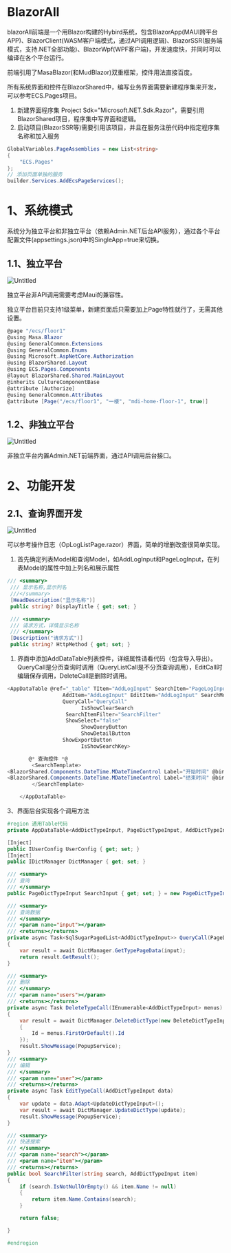 # BlazorAll

blazorAll前端是一个用Blazor构建的Hybird系统，包含BlazorApp(MAUI跨平台APP)、BlazorClient(WASM客户端模式，通过API调用逻辑)、BlazorSSR(服务端模式，支持.NET全部功能)、BlazorWpf(WPF客户端)，开发速度快，并同时可以编译在各个平台运行。

前端引用了MasaBlazor(和MudBlazor)双重框架，控件用法直接百度。

所有系统界面和控件在BlazorShared中，编写业务界面需要新建程序集来开发，可以参考ECS.Pages项目。

1. 新建界面程序集 Project Sdk="Microsoft.NET.Sdk.Razor"，需要引用BlazorShared项目，程序集中写界面和逻辑。
2. 启动项目(BlazorSSR等)需要引用该项目，并且在服务注册代码中指定程序集名称和加入服务



```csharp
GlobalVariables.PageAssemblies = new List<string>
{
    "ECS.Pages"
};
// 添加页面单独的服务
builder.Services.AddEcsPageServices();
```

# 1、系统模式

系统分为独立平台和非独立平台（依赖Admin.NET后台API服务），通过各个平台配置文件(appsettings.json)中的SingleApp=true来切换。

## 1.1、独立平台

![Untitled](img/Untitled.png)

独立平台非API调用需要考虑Maui的兼容性。

独立平台目前只支持1级菜单，新建页面后只需要加上Page特性就行了，无需其他设置。

```csharp
@page "/ecs/floor1"
@using Masa.Blazor
@using GeneralCommon.Extensions
@using GeneralCommon.Enums
@using Microsoft.AspNetCore.Authorization
@using BlazorShared.Layout
@using ECS.Pages.Components
@layout BlazorShared.Shared.MainLayout
@inherits CultureComponentBase
@attribute [Authorize]
@using GeneralCommon.Attributes
@attribute [Page("/ecs/floor1", "一楼", "mdi-home-floor-1", true)]
```

## 1.2、非独立平台

![Untitled](img/Untitled1.png)

非独立平台内置Admin.NET前端界面，通过API调用后台接口。

# 2、功能开发

## 2.1、查询界面开发

![Untitled](img/Untitled2.png)

可以参考操作日志（OpLogListPage.razor）界面，简单的增删改查很简单实现。

1. 首先确定列表Model和查询Model，如AddLogInput和PageLogInput，在列表Model的属性中加上列名和展示属性

```csharp
/// <summary>
 /// 显示名称,显示列名
 ///</summary>
 [HeadDescription("显示名称")]   
 public string? DisplayTitle { get; set; }

 /// <summary>
 /// 请求方式，详情显示名称
 /// </summary>
 [Description("请求方式")]
 public string? HttpMethod { get; set; }
```

1. 界面中添加AddDataTable列表控件，详细属性请看代码（包含导入导出）。QueryCall是分页查询时调用（QueryListCall是不分页查询调用），EditCall时编辑保存调用，DeleteCall是删除时调用。

```csharp
<AppDataTable @ref="_table" TItem="AddLogInput" SearchItem="PageLogInput"
                  AddItem="AddLogInput" EditItem="AddLogInput" SearchModel="@SearchInput"
                  QueryCall="QueryCall" 
                        IsShowClearSearch
                   SearchItemFilter="SearchFilter"
                   ShowSelect="false"
                        ShowQueryButton
                        ShowDetailButton
                  ShowExportButton
                        IsShowSearchKey>

       @* 查询控件 *@
        <SearchTemplate>
<BlazorShared.Components.DateTime.MDateTimeControl Label="开始时间" @bind-Time="context.StartTime"></BlazorShared.Components.DateTime.MDateTimeControl>
<BlazorShared.Components.DateTime.MDateTimeControl Label="结束时间" @bind-Time="context.EndTime"></BlazorShared.Components.DateTime.MDateTimeControl>
        </SearchTemplate>

    </AppDataTable>
```

3、界面后台实现各个调用方法

```csharp
#region 通用Table代码
private AppDataTable<AddDictTypeInput, PageDictTypeInput, AddDictTypeInput, AddDictTypeInput> _table;

[Inject]
public IUserConfig UserConfig { get; set; }
[Inject]
public IDictManager DictManager { get; set; }

/// <summary>
/// 查询
/// </summary>
public PageDictTypeInput SearchInput { get; set; } = new PageDictTypeInput();

/// <summary>
/// 查询数据
/// </summary>
/// <param name="input"></param>
/// <returns></returns>
private async Task<SqlSugarPagedList<AddDictTypeInput>> QueryCall(PageDictTypeInput input)
{
    var result = await DictManager.GetTypePageData(input);
    return result.GetResult();
}

/// <summary>
/// 删除
/// </summary>
/// <param name="users"></param>
/// <returns></returns>
private async Task DeleteTypeCall(IEnumerable<AddDictTypeInput> menus)
{
    var result = await DictManager.DeleteDictType(new DeleteDictTypeInput
    {
        Id = menus.FirstOrDefault().Id
    });
    result.ShowMessage(PopupService);
}
/// <summary>
/// 编辑
/// </summary>
/// <param name="user"></param>
/// <returns></returns>
private async Task EditTypeCall(AddDictTypeInput data)
{
    var update = data.Adapt<UpdateDictTypeInput>();
    var result = await DictManager.UpdateDictType(update);
    result.ShowMessage(PopupService);
}

/// <summary>
/// 快速搜索
/// </summary>
/// <param name="search"></param>
/// <param name="item"></param>
/// <returns></returns>
public bool SearchFilter(string search, AddDictTypeInput item)
{
    if (search.IsNotNullOrEmpty() && item.Name != null)
    {
        return item.Name.Contains(search);
    }

    return false;

}

#endregion
```